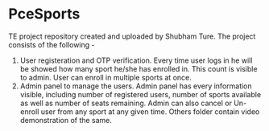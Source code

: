 # PceSports
TE project repository created and uploaded by Shubham Ture.
The project consists of the following - 
1) User registeration and OTP verification.
Every time user logs in he will be showed how many sport he/she has enrolled in. This count is visible to admin. User can enroll in multiple sports at once. 
2) Admin panel to manage the users.
Admin panel has every information visible, including number of registered users, number of sports available as well as number of seats remaining. Admin can also cancel or Un-enroll user from any sport at any given time.
Others folder contain video demonstration of the same.
